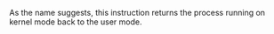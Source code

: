 As the name suggests, this instruction returns the process running on kernel mode back to the user mode. 